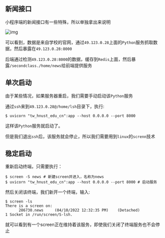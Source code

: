 ## 新闻接口

小程序端的新闻接口有一些特殊，所以单独拿出来说明

![img](https://img-blog.csdnimg.cn/c6be1dcc843a4827b5d32b07a3177619.png)

可以看到，数据是来自学校的官网，通过`49.123.0.28`上面的`Python`服务抓取数据，然后暴露在`49.123.0.28:8000`

后端通过检测`49.123.0.28:8000`的数据，缓存到`Redis`上面，然后暴露`/secondclass./home/news`给前端提供服务

## 单次启动

由于某些情况，如果服务器重启，我们需要手动启动该`Python`服务

通过`ssh`来到`49.123.0.28@/home/lsh`目录下，执行:

```shell
$ uvicorn "tw_hnust_edu_cn":app --host 0.0.0.0 --port 8000
```

这样该`Python`服务就启动了。

但是我们退出`ssh`后，该服务就会停止，所以我们需要用到`linux`的`screnn`技术

## 稳定启动

重新启动终端，只需要执行：

```shell
$ screen -S news # 新建screen并进入，名称为news
$ uvicorn "tw_hnust_edu_cn":app --host 0.0.0.0 --port 8000 # 启动服务
```

然后关闭该终端，我们新开一个终端，输入:

```shell
$ screen -ls
There is a screen on:
      286730.news     (04/10/2022 12:32:35 PM)    (Detached)
1 Socket in /run/screen/S-lsh.
```

就可以看到有一个screen正在维持着该服务，即使我们关闭了终端服务也不会停止